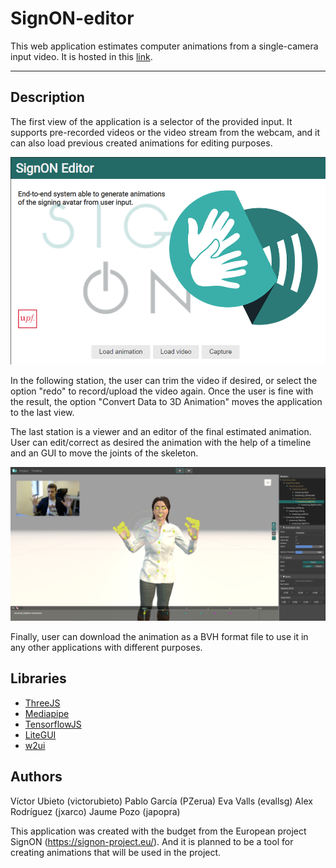 # SignON-editor

This web application estimates computer animations from a single-camera input video. It is hosted in this [link](https://webglstudio.org/projects/signon/animations_editor/).

---
## Description

The first view of the application is a selector of the provided input. It supports pre-recorded videos or the video stream from the webcam, and it can also load previous created animations for editing purposes.

![Input Selector](./data/imgs/inputSelector.png)

In the following station, the user can trim the video if desired, or select the option "redo" to record/upload the video again. Once the user is fine with the result, the option "Convert Data to 3D Animation" moves the application to the last view.

The last station is a viewer and an editor of the final estimated animation. User can edit/correct as desired the animation with the help of a timeline and an GUI to move the joints of the skeleton.

![Edit Station](./data/imgs/editStation.png)

Finally, user can download the animation as a BVH format file to use it in any other applications with different purposes.

## Libraries

* [ThreeJS](https://github.com/mrdoob/three.js/)
* [Mediapipe](https://github.com/google/mediapipe)
* [TensorflowJS](https://github.com/tensorflow/tfjs)
* [LiteGUI](https://github.com/jagenjo/litegui.js)
* [w2ui](https://github.com/vitmalina/w2ui)

## Authors

Víctor Ubieto (victorubieto)
Pablo García (PZerua)
Eva Valls (evallsg)
Alex Rodríguez (jxarco)
Jaume Pozo (japopra)

This application was created with the budget from the European project SignON (https://signon-project.eu/). And it is planned to be a tool for creating animations that will be used in the project.